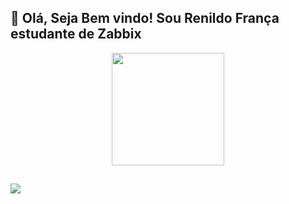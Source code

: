 

## 👋 Olá, Seja Bem vindo! Sou Renildo França estudante de Zabbix
<div align="center">
  <a href="https://github.com/renild0">
  <img height="180em" src="https://github-readme-stats.vercel.app/api?username=renild0&show_icons=true&theme=dark&include_all_commits=true&count_private=true"/>


</div>
  
  ##
 
<div>  
  <a href="https://www.linkedin.com/in/renildo-sl-franca/" target="_blank"><img src="https://img.shields.io/badge/-LinkedIn-%230077B5?style=for-the-badge&logo=linkedin&logoColor=white" target="_blank"></a> 
 
</div>
